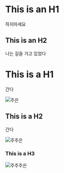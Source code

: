 This is an H1
=============
하지마세요

This is an H2
-------------
 나는 길을 가고 있었다
 # This is a H1
 간다
 
 ![주은](http://i.imgur.com/3UcC8yy.jpg)
 ## This is a H2
간다

![주주은](https://media.giphy.com/media/3oKIPyJLNVn93OR6NO/giphy.gif)
### This is a H3


![주주주은](https://file2.instiz.net/data/file2/2017/05/12/b/8/2/b8205404f1cc253a24b9bea1bc8c85e5.gif)

